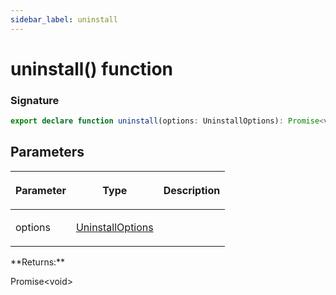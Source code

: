 ```yaml
---
sidebar_label: uninstall
---
```


# uninstall() function

### Signature

```typescript
export declare function uninstall(options: UninstallOptions): Promise<void>;
```

## Parameters

<table><thead><tr><th>

Parameter

</th><th>

Type

</th><th>

Description

</th></tr></thead>
<tbody><tr><td>

options

</td><td>

[UninstallOptions](./browsers.uninstalloptions.md)

</td><td>

</td></tr>
</tbody></table>
**Returns:**

Promise&lt;void&gt;
